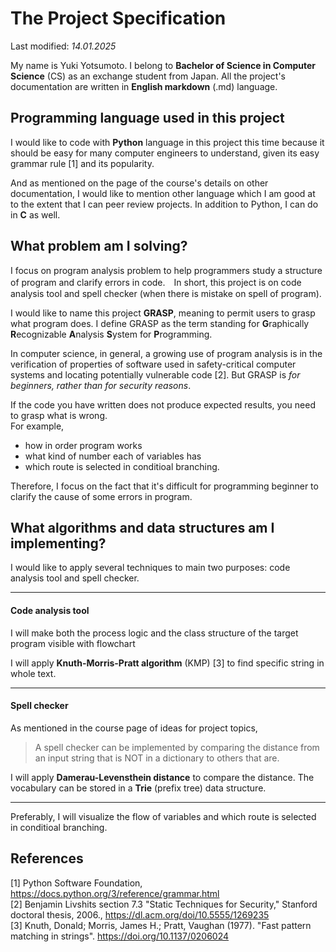 # The Project Specification
Last modified: *14.01.2025*

My name is Yuki Yotsumoto. I belong to **Bachelor of Science in Computer Science** (CS) as an exchange student from Japan. All the project's documentation are written in **English markdown** (.md) language.

## Programming language used in this project
I would like to code with **Python** language in this project this time because it should be easy for many computer engineers to understand, given its easy grammar rule [1] and its popularity.

And as mentioned on the page of the course's details on other documentation, I would like to mention other language which I am good at to the extent that I can peer review projects. In addition to Python, I can do in **C** as well.

## What problem am I solving?
I focus on program analysis problem to help programmers study a structure of program and clarify errors in code.　In short, this project is on code analysis tool and spell checker (when there is mistake on spell of program).

I would like to name this project **GRASP**, meaning to permit users to grasp what program does.
I define GRASP as the term standing for 
**G**raphically **R**ecognizable **A**nalysis **S**ystem for **P**rogramming.

In computer science, in general, a growing use of program analysis is in the verification of properties of software used in safety-critical computer systems and locating potentially vulnerable code [2]. But GRASP is *for beginners, rather than for security reasons*.

If the code you have written does not produce expected results, you need to grasp what is wrong.  
For example,  
- how in order program works
- what kind of number each of variables has
- which route is selected in conditioal branching.

Therefore, I focus on the fact that it's difficult for programming beginner to clarify the cause of some errors in program. 

## What algorithms and data structures am I implementing?
I would like to apply several techniques to main two purposes: code analysis tool and spell checker.  

---
#### **Code analysis tool**
I will make both the process logic and the class structure of the target program visible with flowchart

I will apply **Knuth-Morris-Pratt algorithm** (KMP) [3] to find specific string in whole text.  

---

#### **Spell checker**
As mentioned in the course page of ideas for project topics, 
> A spell checker can be implemented by comparing the distance from an input string that is NOT in a dictionary to others that are.  

I will apply **Damerau-Levensthein distance** to compare the distance. The vocabulary can be stored in a **Trie** (prefix tree) data structure.

---
Preferably, I will visualize the flow of variables and which route is selected in conditioal branching.

## References
[1] Python Software Foundation, https://docs.python.org/3/reference/grammar.html  
[2] Benjamin Livshits section 7.3 "Static Techniques for Security," Stanford doctoral thesis, 2006., https://dl.acm.org/doi/10.5555/1269235  
[3] Knuth, Donald; Morris, James H.; Pratt, Vaughan (1977). "Fast pattern matching in strings".
https://doi.org/10.1137/0206024